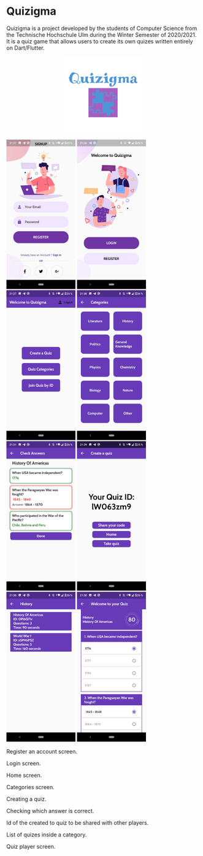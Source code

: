 # Quizigma

Quizigma is a project developed by the students of Computer Science from the Technische Hochschule Ulm during the Winter Semester of 2020/2021. It is a quiz game that allows users to create its own quizes written entirely on Dart/Flutter.

<p align="center">
<img src="images/logo.png" width="200" >
</p>

<p float="left">
  <img src="images/register_screen.jpg" width="180" />
  <img src="images/login_screen.jpg" width="180"" /> 
  <img src="images/main_screen.jpg" width="180" />
  <img src="images/categories_screen.jpg" width="180 />
  <img src="images/creating_a_quiz_screen.jpg" width="180" />
  <img src="images/check_answers_screen.jpg" width="180" />
  <img src="images/quiz_created_id_screen.jpg" width="180" />
  <img src="images/quiz_list_screen.jpg" width="180" />
  <img src="images/quiz_screen.jpg" width="180" />
</p>

Register an account screen.


Login screen.


Home screen.


Categories screen.

Creating a quiz.


Checking which answer is correct.


Id of the created to quiz to be shared with other players.


List of quizes inside a category.


Quiz player screen.


